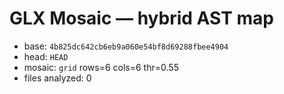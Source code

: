 # GLX Mosaic — hybrid AST map

- base: `4b825dc642cb6eb9a060e54bf8d69288fbee4904`
- head: `HEAD`
- mosaic: `grid`  rows=6 cols=6 thr=0.55
- files analyzed: 0

